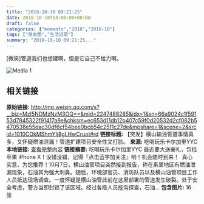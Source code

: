 ```yaml
---
title: "2018-10-10 09:21:25"
date: 2018-10-10T14:00:00+08:00
draft: false
categories: ["moments","2018","2018-10"]
tags: ["朋友圈","生活记录"]
summary: "2018-10-10 09:21:25..."
---
```


[微笑]管道我们也想建啊，但是它自己不给力啊。

![Media 1](/Moments/photos/2018-10-10/201810100921250.jpg)

## 相关链接

**原始链接:** http://mp.weixin.qq.com/s?__biz=MzI5NDMzNzM3OQ==&mid=2247488285&idx=1&sn=66a9024c1f59153d7845322f91417a9e&chksm=ec653d11db12b407c59f0d20532d2cf082b5470538e55dac30df6cf54bee0bcb54c25f1c27de&mpshare=1&scene=2&srcid=1010COkMShmYIj8gLHwCruot#rd
**链接标题:** 【突发】横山输油管道事情真多，又怀疑燃油泄漏！管道扩建项目安全性又打脸。
**来源:** 吃喝玩乐卡尔加里YYC
**本地链接:** [查看完整内容](/link_content/2018/10/2018-10-10-4/link_content/)
**链接摘要:** 吃喝玩乐卡尔加里YYC 最近要大送豪礼，包括苹果 iPhone X！没错没错，记得『点击蓝字加关注』哟！机会随时到来！  真心实意，为您推荐！10月7日，横山油管项目突然接到报告，称在素里地区有燃油泄漏现象，石油其为强大刺鼻。随后，环境部官员、消防队员以及横山油管项目工作人员抵达现场调查。一度怀疑是横山油管此前在这里部署的管道发生破裂。处于安全考虑，警方当即封锁了该区域。经过各级人员挖沟探查，石油...
**包含图片:** 16 张

